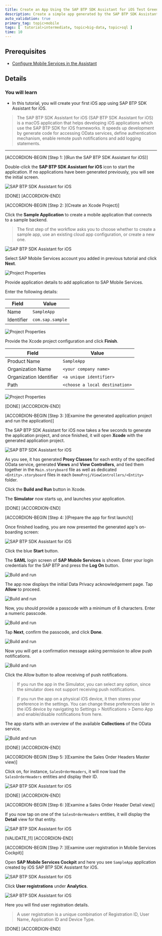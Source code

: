 ```yaml
---
title: Create an App Using the SAP BTP SDK Assistant for iOS Test Green Pop-over Twenty One NEW added
description: Create a simple app generated by the SAP BTP SDK Assistant for iOS using the Sample OData service.
auto_validation: true
primary_tag: topic>mobile
tags: [  tutorial>intermediate, topic>big-data, topic>sql ]
time: 10
---
```


## Prerequisites  

- [Configure Mobile Services in the Assistant](hcp-create-trial-account)

## Details

### You will learn  

- In this tutorial, you will create your first iOS app using SAP BTP SDK Assistant for iOS.

>The SAP BTP SDK Assistant for iOS (SAP BTP SDK Assistant for iOS) is a macOS application that helps developing iOS applications which use the SAP BTP SDK for iOS frameworks. It speeds up development by generate code for accessing OData services, define authentication mechanism, enable remote push notifications and add logging statements.

---

[ACCORDION-BEGIN [Step 1: ](Run the SAP BTP SDK Assistant for iOS)]

Double-click the **SAP BTP SDK Assistant for iOS** icon to start the application. If no applications have been generated previously, you will see the initial screen.

![SAP BTP SDK Assistant for iOS](fiori-ios-hcpms-sdk-assistant-01.png)

[DONE]
[ACCORDION-END]

[ACCORDION-BEGIN [Step 2: ](Create an Xcode Project)]

Click the **Sample Application** to create a mobile application that connects to a sample backend.

>The first step of the workflow asks you to choose whether to create a sample app, use an existing cloud app configuration, or create a new one.

![SAP BTP SDK Assistant for iOS](fiori-ios-hcpms-sdk-assistant-02.png)

Select SAP Mobile Services account you added in previous tutorial and click **Next**.

![Project Properties](fiori-ios-hcpms-sdk-assistant-03.png)

Provide application details to add application to SAP Mobile Services.

Enter the following details:

| Field | Value |
|----|----|
| Name | `SampleApp` |
| Identifier | `com.sap.sample` |

![Project Properties](fiori-ios-hcpms-sdk-assistant-04.png)

Provide the Xcode project configuration and click **Finish**.

| Field | Value |
|----|----|
| Product Name | `SampleApp` |
| Organization Name | `<your company name>` |
| Organization Identifier | `<a unique identifier>` |
| Path | `<choose a local destination>` |

![Project Properties](fiori-ios-hcpms-sdk-assistant-05.png)

[DONE]
[ACCORDION-END]

[ACCORDION-BEGIN [Step 3: ](Examine the generated application project and run the application)]

The SAP BTP SDK Assistant for iOS now takes a few seconds to generate the application project, and once finished, it will open **Xcode** with the generated application project.

![SAP BTP SDK Assistant for iOS](fiori-ios-hcpms-sdk-assistant-06.png)

As you see, it has generated **Proxy Classes** for each entity of the specified OData service, generated **Views** and **View Controllers**, and tied them together in the `Main.storyboard` file as well as dedicated `<Entity>.storyboard` files in each `DemoProj/ViewControllers/<Entity>` folder.

Click the **Build and Run** button in Xcode.

The **Simulator** now starts up, and launches your application.

[DONE]
[ACCORDION-END]

[ACCORDION-BEGIN [Step 4: ](Prepare the app for first launch)]

Once finished loading, you are now presented the generated app's on-boarding screen:

![SAP BTP SDK Assistant for iOS](img_007.png)

Click the blue **Start** button.

The **SAML** login screen of **SAP Mobile Services** is shown. Enter your login credentials for the SAP BTP and press the **Log On** button.

![Build and run](img_008.png)

The app now displays the initial Data Privacy acknowledgement page. Tap **Allow** to proceed.

![Build and run](img_009.png)

Now, you should provide a passcode with a minimum of 8 characters. Enter a numeric passcode.

![Build and run](img_010.png)

Tap **Next**, confirm the passcode, and click **Done**.

![Build and run](img_011.png)

Now you will get a confirmation message asking permission to allow push notifications.

![Build and run](img_014.png)

Click the Allow button to allow receiving of push notifications.

>If you run the app in the Simulator, you can select any option, since the simulator does not support receiving push notifications.

>If you run the app on a physical iOS device, it then stores your preference in the settings. You can change these preferences later in the iOS device by navigating to Settings > Notifications > Demo App and enable/disable notifications from here.

The app starts with an overview of the available **Collections** of the OData service.

![Build and run](img_015.png)

[DONE]
[ACCORDION-END]

[ACCORDION-BEGIN [Step 5: ](Examine the Sales Order Headers Master view)]

Click on, for instance, `SalesOrderHeaders`, it will now load the `SalesOrderHeaders` entities and display their ID.

![SAP BTP SDK Assistant for iOS](img_016.png)

[DONE]
[ACCORDION-END]

[ACCORDION-BEGIN [Step 6: ](Examine a Sales Order Header Detail view)]

If you now tap on one of the `SalesOrderHeaders` entities, it will display the **Detail** view for that entity.

![SAP BTP SDK Assistant for iOS](img_017.png)

[VALIDATE_11]
[ACCORDION-END]

[ACCORDION-BEGIN [Step 7: ](Examine user registration in Mobile Services Cockpit)]

Open **SAP Mobile Services Cockpit** and here you see `SampleApp` application created by iOS SAP BTP SDK Assistant for iOS.

![SAP BTP SDK Assistant for iOS](img_019.png)

Click **User registrations** under **Analytics**.

![SAP BTP SDK Assistant for iOS](img_020.png)

Here you will find user registration details.

>A user registration is a unique combination of Registration ID, User Name, Application ID and Device Type.

[DONE]
[ACCORDION-END]
